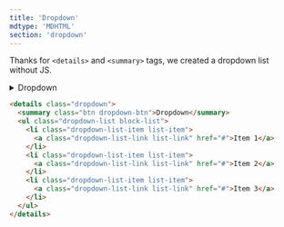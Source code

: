 ```yaml
---
title: 'Dropdown'
mdtype: 'MDHTML'
section: 'dropdown'
---
```


Thanks for `<details>` and `<summary>` tags, we created a dropdown list without JS.

<div class="gra-s-wrapper">
  <details class="dropdown">
    <summary class="btn dropdown-btn">Dropdown</summary>
    <ul class="dropdown-list block-list">
      <li class="dropdown-list-item list-item">
        <a class="dropdown-list-link list-link" href="#">Item 1</a>
      </li>
      <li class="dropdown-list-item list-item">
        <a class="dropdown-list-link list-link" href="#">Item 2</a>
      </li>
      <li class="dropdown-list-item list-item">
        <a class="dropdown-list-link list-link" href="#">Item 3</a>
      </li>
    </ul>
  </details>
</div>

```html
<details class="dropdown">
  <summary class="btn dropdown-btn">Dropdown</summary>
  <ul class="dropdown-list block-list">
    <li class="dropdown-list-item list-item">
      <a class="dropdown-list-link list-link" href="#">Item 1</a>
    </li>
    <li class="dropdown-list-item list-item">
      <a class="dropdown-list-link list-link" href="#">Item 2</a>
    </li>
    <li class="dropdown-list-item list-item">
      <a class="dropdown-list-link list-link" href="#">Item 3</a>
    </li>
  </ul>
</details>
```